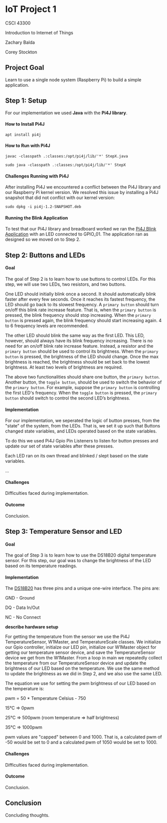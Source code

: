 # IoT Project 1
CSCI 43300 

Introduction to Internet of Things

Zachary Balda

Corey Stockton

## Project Goal

Learn to use a single node system (Raspberry Pi) to build a simple application.


## Step 1: Setup

For our implementation we used **Java** with the **Pi4J library**.

#### How to Install Pi4J

`apt install pi4j`

#### How to Run with Pi4J
`javac -classpath .:classes:/opt/pi4j/lib/'*' StepX.java`

`sudo java -classpath .:classes:/opt/pi4j/lib/'*' StepX`

#### Challenges Running with Pi4J

After installing Pi4J we encountered a conflict between the Pi4J library and our Raspberry Pi kernel version. We resolved this issue by installing a Pi4J snapshot that did not conflict with our kernel version:

`sudo dpkg -i pi4j-1.2-SNAPSHOT.deb`

#### Running the Blink Application

To test that our Pi4J library and breadboard worked we ran the [Pi4J Blink Application](http://pi4j.com/example/control.html) with an LED connected to GPIO_01. The application ran as designed so we moved on to Step 2.


## Step 2: Buttons and LEDs

#### Goal

The goal of Step 2 is to learn how to use buttons to control LEDs. For this step, we will use two LEDs, two resistors, and two buttons. 

One LED should initially blink once a second. It should automatically blink faster after every few seconds. Once it reaches its fastest frequency, the LED should go back to its slowest frequency. A `primary button` should turn on/off this blink rate increase feature. That is, when the `primary button` is pressed, the blink frequency should stop increasing. When the `primary button` is pressed again, the blink frequency should start increasing again. 4 to 6 frequency levels are recommended. 

The other LED should blink the same way as the first LED. This LED, however, should always have its blink frequency increasing. There is no need for an on/off blink rate increase feature. Instead, a resistor and the `primary button` should be used to control its brightness. When the `primary button` is pressed, the brightness of the LED should change. Once the max brightness is reached, the brightness should be set back to the lowest brightness. At least two levels of brightness are required.

The above two functionalities should share one button, the `primary button`. Another button, the `toggle button`, should be used to switch the behavior of the `primary button`. For example, suppose the `primary button` is controlling the first LED's frequency. When the `toggle button` is pressed, the `primary button` should switch to control the second LED’s brightness.

#### Implementation

For our implementation, we seperated the logic of button presses, from the "state" of the system, from the LEDs. That is, we set it up such that Buttons changed state variables, and LEDs operated based on the state variables.

To do this we used Pi4J Gpio Pin Listeners to listen for button presses and update our set of state variables after these presses.

Each LED ran on its own thread and blinked / slept based on the state variables.

...

#### Challenges

Difficulties faced during implementation.

#### Outcome

Conclusion.


## Step 3: Temperature Sensor and LED

#### Goal

The goal of Step 3 is to learn how to use the DS18B20 digital temperature sensor. For this step, our goal was to change the brightness of the LED based on its temperature readings.

#### Implementation

The [DS18B20](https://datasheets.maximintegrated.com/en/ds/DS18B20-PAR.pdf) has three pins and a unique one-wire interface. The pins are:

GND - Ground

DQ - Data In/Out
 
NC - No Connect

**describe hardware setup**

For getting the temperature from the sensor we use the Pi4J TemperatureSensor, W1Master, and TemperatureScale classes. We initialize our Gpio controller, initialze our LED pin, initialize our W1Master object for getting our temperature sensor device, and save the TemperatureSensor device we get from the W1Master. From a loop in main we repeatedly collect the temperature from our TemperatureSensor device and update the brightness of our LED based on the temperature. We use the same method to update the brightness as we did in Step 2, and we also use the same LED.

The equation we use for setting the pwm brightness of our LED  based on the temperature is:

pwm = 50 * Temperature Celsius - 750

  15°C => 0pwm
  
  25°C => 500pwm (room temperature => half brightness)
  
  35°C => 1000pwm

pwm values are "capped" between 0 and 1000. That is, a calculated pwm of -50 would be set to 0 and a calculated pwm of 1050 would be set to 1000.

#### Challenges

Difficulties faced during implementation.

#### Outcome

Conclusion.


## Conclusion

Concluding thoughts.






